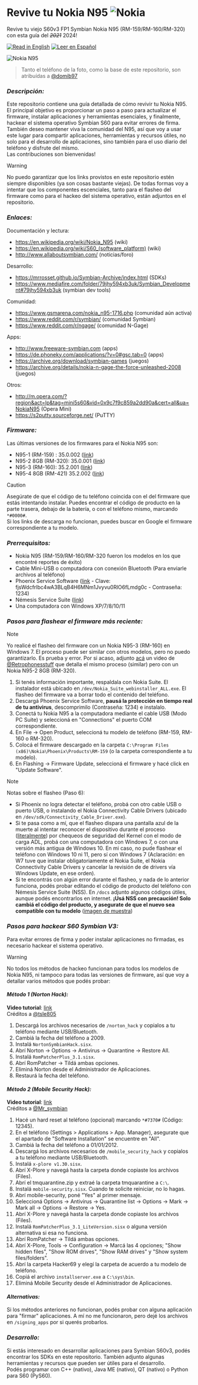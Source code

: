 # Revive tu Nokia N95 ![Nokia](https://img.shields.io/badge/Nokia-%23124191.svg?style=for-the-badge&logo=nokia&logoColor=white)

Revive tu viejo S60v3 FP1 Symbian Nokia N95 (RM-159/RM-160/RM-320) con esta guía del _~~2021~~_ 2024!

[![Read in English](https://img.shields.io/badge/Read%20in-English-red)](README.md)
[![Leer en Español](https://img.shields.io/badge/Leer%20en-Español-yellow)](README.es.md)

![Nokia N95](https://user-images.githubusercontent.com/27629528/111556514-1a841600-878b-11eb-8063-5d8cac57c0eb.jpg)

> Tanto el teléfono de la foto, como la base de este repositorio, son atribuídas a [@domib97](https://github.com/domib97)

### **_Descripción:_**

Este repositorio contiene una guía detallada de cómo revivir tu Nokia N95. El principal objetivo es proporcionar un paso a paso para actualizar el firmware, instalar aplicaciones y herramientas esenciales, y finalmente, hackear el sistema operativo Symbian S60 para evitar errores de firma. <br>
También deseo mantener viva la comunidad del N95, así que voy a usar este lugar para compartir aplicaciones, herramientas y recursos útiles, no solo para el desarrollo de aplicaciones, sino también para el uso diario del teléfono y disfrute del mismo.<br>
Las contribuciones son bienvenidas!

> [!WARNING]
> No puedo garantizar que los links provistos en este repositorio estén siempre disponibles (ya son cosas bastante viejas). De todas formas voy a intentar que los componentes escenciales, tanto para el flasheo del firmware como para el hackeo del sistema operativo, están adjuntos en el repositorio.

### **_Enlaces:_**

Documentación y lectura:
- https://en.wikipedia.org/wiki/Nokia_N95 (wiki)
- https://en.wikipedia.org/wiki/S60_(software_platform) (wiki)
- http://www.allaboutsymbian.com/ (noticias/foro)

Desarrollo:
- https://mrrosset.github.io/Symbian-Archive/index.html (SDKs)
- https://www.mediafire.com/folder/79jhy594xb3uk/Symbian_Development#79jhy594xb3uk (symbian dev tools)

Comunidad:
- https://www.gsmarena.com/nokia_n95-1716.php (comunidad aún activa)
- https://www.reddit.com/r/symbian/ (comunidad Symbian)
- https://www.reddit.com/r/ngage/ (comunidad N-Gage)

Apps:
- http://www.freeware-symbian.com (apps)
- https://de.phoneky.com/applications/?v=0#gsc.tab=0 (apps)
- https://archive.org/download/symbian-games (juegos)
- https://archive.org/details/nokia-n-gage-the-force-unleashed-2008 (juegos)

Otros:
- http://m.opera.com/?region&act=lp&tag=mini5s60&vid=0x9c7f9c859a2dd90a&cert=all&ua=NokiaN95 (Opera Mini)
- https://s2putty.sourceforge.net/ (PuTTY)

### **_Firmware:_**

Las últimas versiones de los firmwares para el Nokia N95 son:
- N95-1 (RM-159) : 35.0.002 ([link](https://www.frendx.com/firmware/download-nokia-n95-rm-159-v35-0-002-stock-firmware-flash-file/))
- N95-2 8GB (RM-320): 35.0.001 ([link](https://www.frendx.com/firmware/download-nokia-n95-rm-320-v35-0-001-stock-firmware-flash-file/))
- N95-3 (RM-160): 35.2.001 ([link](https://www.frendx.com/firmware/download-nokia-n95-3-rm-160-v35-2-001-stock-firmware-flash-file/))
- N95-4 8GB (RM-421) 35.2.002 ([link](https://www.frendx.com/firmware/download-nokia-n95-rm-421-v20-2-005-stock-firmware-flash-file/))

> [!CAUTION]
> Asegúrate de que el código de tu teléfono coincida con el del firmware que estás intentando instalar. Puedes encontrar el código de producto en la parte trasera, debajo de la batería, o con el teléfono mismo, marcando `*#0000#`. <br> Si los links de descarga no funcionan, puedes buscar en Google el firmware correspondiente a tu modelo.

### **_Prerrequisitos:_**

- Nokia N95 (RM-159/RM-160/RM-320 fueron los modelos en los que encontré reportes de éxito)
- Cable Mini-USB o computadora con conexión Bluetooth (Para enviarle archivos al teléfono)
- Phoenix Service Software ([link](https://mega.nz/file/tpkEVIhT) - Clave: fjsWdcfrlbc4wA3BLqB4H6MNm1Jvyvu0RlO6fLmdg0c - Contraseña: 1234)
- Némesis Service Suite ([link](https://archive.org/details/nemesis-service-nss))
- Una computadora con Windows XP/7/8/10/11

### **_Pasos para flashear el firmware más reciente:_**

> [!NOTE]
> Yo realicé el flasheo del firmware con un Nokia N95-3 (RM-160) en Windows 7. El proceso puede ser similar con otros modelos, pero no puedo garantizarlo. Es prueba y error. Por si acaso, adjunto [acá](https://www.youtube.com/watch?v=BOEaSA_fgTw&t=213s) un video de [@Retrophonesstuff](https://www.youtube.com/@Retrophonesstuff) que detalla el mismo proceso (similar) pero con un Nokia N95-2 8GB (RM-320).

1. Si tenés información importante, respaldala con Nokia Suite. El instalador está ubicado en `/dev/Nokia_Suite_webinstaller_ALL.exe`. El flasheo del firmware va a borrar todo el contenido del teléfono.
2. Descargá Phoenix Service Software, **pausá la protección en tiempo real de tu antivirus**, descomprimilo (Contraseña: 1234) e instalalo.
3. Conectá tu Nokia N95 a la computadora mediante el cable USB (Modo PC Suite) y seleccioná en "Connections" el puerto COM correspondiente.
4. En File -> Open Product, seleccioná tu modelo de teléfono (RM-159, RM-160 o RM-320).
5. Colocá el firmware descargado en la carpeta `C:\Program Files (x86)\Nokia\Phoenix\Products\RM-159` (o la carpeta correspondiente a tu modelo).
6. En Flashing -> Firmware Update, seleccioná el firmware y hacé click en "Update Software".

> [!NOTE]
> Notas sobre el flasheo (Paso 6):
> - Si Phoenix no logra detectar el teléfono, probá con otro cable USB o puerto USB, o instalando el Nokia Connectivity Cable Drivers (ubicado en `/dev/sdk/Connectivity_Cable_Driver.exe`).
> - Si te pasa como a mí, que el flasheo dispara una pantalla azul de la muerte al intentar reconocer el dispositivo durante el proceso ([literalmente](/images/bsod.jpg)) por chequeos de seguridad del Kernel con el modo de carga ADL, probá con una computadora con Windows 7, o con una versión más antigua de Windows 10. En mi caso, no pude flashear el teléfono con Windows 10 ni 11, pero sí con Windows 7 (Aclaración: en W7 tuve que instalar obligatoriamente el Nokia Suite, el Nokia Connectivity Cable Drivers y cancelar la revisión de de drivers vía Windows Update, en ese orden).
> - Si te encontrás con algún error durante el flasheo, y nada de lo anterior funciona, podés probar editando el código de producto del teléfono con Némesis Service Suite (NSS). En `/docs` adjunto algunos códigos útiles, aunque podés encontrarlos en internet. **¡Usá NSS con precaución! Solo cambiá el código del producto, y asegurate de que el nuevo sea compatible con tu modelo** ([imagen de muestra](/images/nss.png))



### **_Pasos para hackear S60 Symbian V3:_**

Para evitar errores de firma y poder instalar aplicaciones no firmadas, es necesario hackear el sistema operativo.

> [!WARNING]
> No todos los métodos de hackeo funcionan para todos los modelos de Nokia N95, ni tampoco para todas las versiones de firmware, así que voy a detallar varios métodos que podés probar:


#### **_Método 1 (Norton Hack):_**

**Video tutorial**: [link](https://www.youtube.com/watch?v=rttethei6xg)<br>
Créditos a [@tsle805](https://www.youtube.com/@tsle805)

1. Descargá los archivos necesarios de `/norton_hack` y copialos a tu teléfono mediante USB/Bluetooth.
2. Cambiá la fecha del teléfono a 2009.
3. Instalá `NortonSymbianHack.sisx`.
4. Abrí Norton -> Options -> Antivirus -> Quarantine -> Restore All.
5. Instalá `RomPatcherPlus_3.1.sisx`.
6. Abrí RomPatcher -> Tildá ambas opciones.
7. Eliminá Norton desde el Administrador de Aplicaciones.
8. Restaurá la fecha del teléfono.

#### **_Método 2 (Mobile Security Hack):_**

**Video tutorial**: [link](https://www.youtube.com/watch?v=UJJICzbk3TA)<br>
Créditos a [@Mr_symbian](https://www.youtube.com/@Mr_symbian)

1. Hacé un hard reset al teléfono (opcional) marcando `*#7370#` (Código: 12345).
2. En el teléfono (Settings > Applications > App. Manager), asegurate que el apartado de "Software Installation" se encuentre en "All".
3. Cambiá la fecha del teléfono a 01/01/2012.
4. Descargá los archivos necesarios de `/mobile_security_hack` y copialos a tu teléfono mediante USB/Bluetooth.
5. Instalá `x-plore v1.30.sisx`.
6. Abrí X-Plore y navegá hasta la carpeta donde copiaste los archivos (Files).
7. Abrí el tmquarantine.zip y extraé la carpeta tmquarantine a `C:\`.
8. Instalá `mobile-security.sisx`. Cuando te solicite reiniciar, no lo hagas.
9. Abrí mobile-security, poné "Yes" al primer mensaje.
10. Seleccioná Options -> Antivirus -> Quarantine list -> Options -> Mark -> Mark all -> Options -> Restore -> Yes.
11. Abrí X-Plore y navegá hasta la carpeta donde copiaste los archivos (Files).
12. Instalá `RomPatcherPlus_3.1_LiteVersion.sisx` o alguna versión alternativa si esa no funciona.
13. Abrí RomPatcher -> Tildá ambas opciones.
14. Abrí X-Plore, Tools -> Configuration -> Marcá las 4 opciones; "Show hidden files", "Show ROM drives", "Show RAM drives" y "Show system files/folders".
15. Abrí la carpeta Hacker69 y elegí la carpeta de acuerdo a tu modelo de teléfono.
16. Copiá el archivo `installserver.exe` a `C:\sys\bin`.
17. Eliminá Mobile Security desde el Administrador de Aplicaciones.

#### **_Alternativas:_**

Si los métodos anteriores no funcionan, podés probar con alguna aplicación para "firmar" aplicaciones. A mí no me funcionaron, pero dejé los archivos en `/signing_apps` por si querés probarlos.

### **_Desarrollo:_**

Si estás interesado en desarrollar aplicaciones para Symbian S60v3, podés encontrar los SDKs en este repositorio. También adjunto algunas herramientas y recursos que pueden ser útiles para el desarrollo. <br>
Podés programar con C++ (nativo), Java ME (nativo), QT (nativo) o Python para S60 (PyS60).
